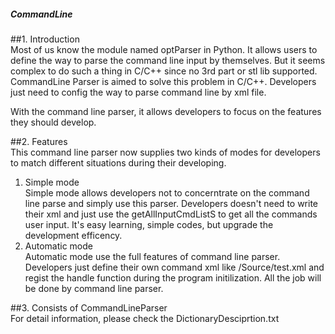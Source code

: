 ##### CommandLine
##1. Introduction  
  Most of us know the module named optParser in Python. It allows users to define the way to parse the command line input by themselves. But it seems complex to do such a thing in C/C++ since no 3rd part or stl lib supported. CommandLine Parser is aimed  to solve this problem in C/C++. Developers just need to config the way to parse command line by xml file.  
  
  With the command line parser, it allows developers to focus on the features they should develop.
  
##2. Features  
  This command line parser now supplies two kinds of modes for developers to match different situations during their developing.  
  1. Simple mode  
     Simple mode allows developers not to concerntrate on the command line parse and simply use this parser. Developers doesn't need to write their xml and just use the getAllInputCmdListS to get all the commands user input. It's easy learning, simple codes, but upgrade the development efficency.  
  2. Automatic mode  
     Automatic mode use the full features of command line parser. Developers just define their own command xml like /Source/test.xml and regist the handle function during the program initilization. All the job will be done by command line parser.  
  
##3. Consists of CommandLineParser  
  For detail information, please check the DictionaryDesciprtion.txt  
  

